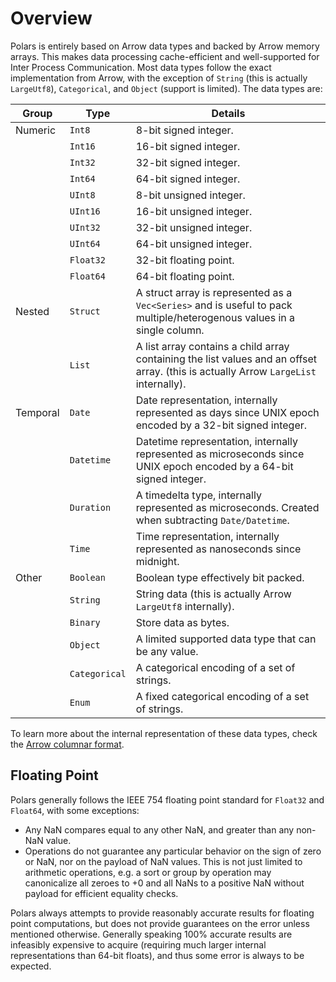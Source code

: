 # Overview

Polars is entirely based on Arrow data types and backed by Arrow memory arrays. This makes data processing
cache-efficient and well-supported for Inter Process Communication. Most data types follow the exact implementation
from Arrow, with the exception of `String` (this is actually `LargeUtf8`), `Categorical`, and `Object` (support is limited). The data types are:

| Group    | Type          | Details                                                                                                                              |
| -------- | ------------- | ------------------------------------------------------------------------------------------------------------------------------------ |
| Numeric  | `Int8`        | 8-bit signed integer.                                                                                                                |
|          | `Int16`       | 16-bit signed integer.                                                                                                               |
|          | `Int32`       | 32-bit signed integer.                                                                                                               |
|          | `Int64`       | 64-bit signed integer.                                                                                                               |
|          | `UInt8`       | 8-bit unsigned integer.                                                                                                              |
|          | `UInt16`      | 16-bit unsigned integer.                                                                                                             |
|          | `UInt32`      | 32-bit unsigned integer.                                                                                                             |
|          | `UInt64`      | 64-bit unsigned integer.                                                                                                             |
|          | `Float32`     | 32-bit floating point.                                                                                                               |
|          | `Float64`     | 64-bit floating point.                                                                                                               |
| Nested   | `Struct`      | A struct array is represented as a `Vec<Series>` and is useful to pack multiple/heterogenous values in a single column.              |
|          | `List`        | A list array contains a child array containing the list values and an offset array. (this is actually Arrow `LargeList` internally). |
| Temporal | `Date`        | Date representation, internally represented as days since UNIX epoch encoded by a 32-bit signed integer.                             |
|          | `Datetime`    | Datetime representation, internally represented as microseconds since UNIX epoch encoded by a 64-bit signed integer.                 |
|          | `Duration`    | A timedelta type, internally represented as microseconds. Created when subtracting `Date/Datetime`.                                  |
|          | `Time`        | Time representation, internally represented as nanoseconds since midnight.                                                           |
| Other    | `Boolean`     | Boolean type effectively bit packed.                                                                                                 |
|          | `String`      | String data (this is actually Arrow `LargeUtf8` internally).                                                                         |
|          | `Binary`      | Store data as bytes.                                                                                                                 |
|          | `Object`      | A limited supported data type that can be any value.                                                                                 |
|          | `Categorical` | A categorical encoding of a set of strings.                                                                                          |
|          | `Enum`        | A fixed categorical encoding of a set of strings.                                                                                    |

To learn more about the internal representation of these data types, check the [Arrow columnar format](https://arrow.apache.org/docs/format/Columnar.html).

## Floating Point

Polars generally follows the IEEE 754 floating point standard for `Float32` and `Float64`, with some exceptions:

- Any NaN compares equal to any other NaN, and greater than any non-NaN value.
- Operations do not guarantee any particular behavior on the sign of zero or NaN,
  nor on the payload of NaN values. This is not just limited to arithmetic operations,
  e.g. a sort or group by operation may canonicalize all zeroes to +0 and all NaNs
  to a positive NaN without payload for efficient equality checks.

Polars always attempts to provide reasonably accurate results for floating point computations, but does not provide guarantees
on the error unless mentioned otherwise. Generally speaking 100% accurate results are infeasibly expensive to acquire (requiring
much larger internal representations than 64-bit floats), and thus some error is always to be expected.
